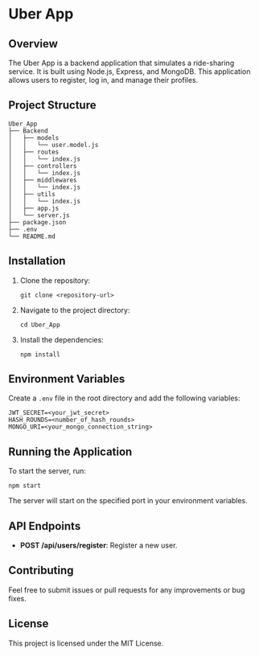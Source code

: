 # Uber App

## Overview
The Uber App is a backend application that simulates a ride-sharing service. It is built using Node.js, Express, and MongoDB. This application allows users to register, log in, and manage their profiles.

## Project Structure
```
Uber_App
├── Backend
│   ├── models
│   │   └── user.model.js
│   ├── routes
│   │   └── index.js
│   ├── controllers
│   │   └── index.js
│   ├── middlewares
│   │   └── index.js
│   ├── utils
│   │   └── index.js
│   ├── app.js
│   └── server.js
├── package.json
├── .env
└── README.md
```

## Installation
1. Clone the repository:
   ```
   git clone <repository-url>
   ```
2. Navigate to the project directory:
   ```
   cd Uber_App
   ```
3. Install the dependencies:
   ```
   npm install
   ```

## Environment Variables
Create a `.env` file in the root directory and add the following variables:
```
JWT_SECRET=<your_jwt_secret>
HASH_ROUNDS=<number_of_hash_rounds>
MONGO_URI=<your_mongo_connection_string>
```

## Running the Application
To start the server, run:
```
npm start
```
The server will start on the specified port in your environment variables.

## API Endpoints
- **POST /api/users/register**: Register a new user.

## Contributing
Feel free to submit issues or pull requests for any improvements or bug fixes.

## License
This project is licensed under the MIT License.